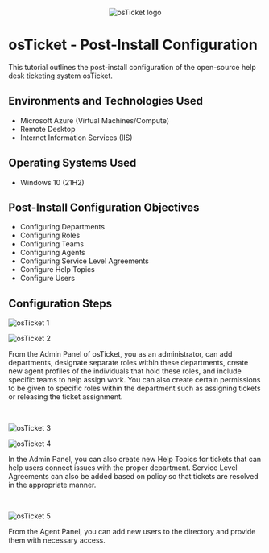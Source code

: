 <p align="center">
<img src="https://i.imgur.com/Clzj7Xs.png" alt="osTicket logo"/>
</p>

<h1>osTicket - Post-Install Configuration</h1>
This tutorial outlines the post-install configuration of the open-source help desk ticketing system osTicket.<br />



<h2>Environments and Technologies Used</h2>

- Microsoft Azure (Virtual Machines/Compute)
- Remote Desktop
- Internet Information Services (IIS)

<h2>Operating Systems Used </h2>

- Windows 10</b> (21H2)

<h2>Post-Install Configuration Objectives</h2>

- Configuring Departments
- Configuring Roles
- Configuring Teams
- Configuring Agents
- Configuring Service Level Agreements
- Configure Help Topics
- Configure Users

<h2>Configuration Steps</h2>

<p>

  ![osTicket 1](https://github.com/kylewilliamsrr/post-install-config/assets/144828759/38428337-3575-4770-ba0c-aa140a4bf99d)

  ![osTicket 2](https://github.com/kylewilliamsrr/post-install-config/assets/144828759/64d3fe7e-6829-4378-b1dd-334ab2221caf)


</p>
<p>
From the Admin Panel of osTicket, you as an administrator, can add departments, designate separate roles within these departments, create new agent profiles of the individuals that hold these roles, and include specific teams to help assign work. You can also create certain permissions to be given to specific roles within the department such as assigning tickets or releasing the ticket assignment.  
</p>
<br />

<p>

  ![osTicket 3](https://github.com/kylewilliamsrr/post-install-config/assets/144828759/a127a56c-cf8d-45ab-8278-155370ea356a)

  ![osTicket 4](https://github.com/kylewilliamsrr/post-install-config/assets/144828759/600fd002-5a1f-4a35-85ec-f864c019f5af)


</p>
<p>
In the Admin Panel, you can also create new Help Topics for tickets that can help users connect issues with the proper department. Service Level Agreements can also be added based on policy so that tickets are resolved in the appropriate manner.  
</p>
<br />

<p>

  ![osTicket 5](https://github.com/kylewilliamsrr/post-install-config/assets/144828759/82056d41-ed41-4192-a4a5-b329cf4ead50)

</p>
<p>
From the Agent Panel, you can add new users to the directory and provide them with necessary access.  
</p>
<br />
